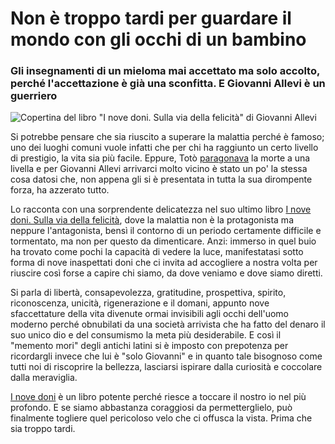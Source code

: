 # Non è troppo tardi per guardare il mondo con gli occhi di un bambino

### Gli insegnamenti di un mieloma mai accettato ma solo accolto, perché l'accettazione è già una sconfitta. E Giovanni Allevi è un guerriero

![Copertina del libro "I nove doni. Sulla via della felicità" di Giovanni Allevi](classeviva.jpg)

Si potrebbe pensare che sia riuscito a superare la malattia perché è famoso; uno dei luoghi comuni vuole infatti che per chi ha raggiunto un certo livello di prestigio, la vita sia più facile. Eppure, Totò [paragonava](https://amzn.to/41z0F04) la morte a una livella e per Giovanni Allevi arrivarci molto vicino è stato un po' la stessa cosa datosi che, non appena gli si è presentata in tutta la sua dirompente forza, ha azzerato tutto.

Lo racconta con una sorprendente delicatezza nel suo ultimo libro [I nove doni. Sulla via della felicità](https://amzn.to/4hgIli4), dove la malattia non è la protagonista ma neppure l'antagonista, bensì il contorno di un periodo certamente difficile e tormentato, ma non per questo da dimenticare. Anzi: immerso in quel buio ha trovato come pochi la capacità di vedere la luce, manifestatasi sotto forma di nove inaspettati doni che ci invita ad accogliere a nostra volta per riuscire così forse a capire chi siamo, da dove veniamo e dove siamo diretti.

Si parla di libertà, consapevolezza, gratitudine, prospettiva, spirito, riconoscenza, unicità, rigenerazione e il domani, appunto nove sfaccettature della vita divenute ormai invisibili agli occhi dell'uomo moderno perché obnubilati da una società arrivista che ha fatto del denaro il suo unico dio e del consumismo la meta più desiderabile. E così il "memento mori" degli antichi latini si è imposto con prepotenza per ricordargli invece che lui è "solo Giovanni" e in quanto tale bisognoso come tutti noi di riscoprire la bellezza, lasciarsi ispirare dalla curiosità e coccolare dalla meraviglia.

[I nove doni](https://amzn.to/4hgIli4) è un libro potente perché riesce a toccare il nostro io nel più profondo. E se siamo abbastanza coraggiosi da permetterglielo, può finalmente togliere quel pericoloso velo che ci offusca la vista. Prima che sia troppo tardi.